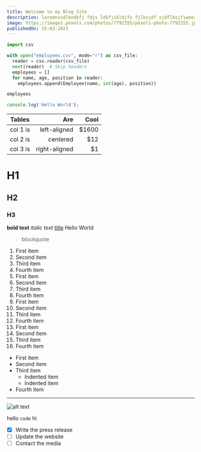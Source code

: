 ```yaml
---
title: Welcome to my Blog Site
description: loremnvsdlkndkfj fdjs ldkfjskldjfs fjlksjdf sjdflksjfiweor iwriwriowpir wf asdsafsd gfhghjhgjhjshtetrer dfgfsgfgafgrtre tretertwr
image: https://images.pexels.com/photos/7792355/pexels-photo-7792355.jpeg
publishedOn: 25-03-2023
---
```


```python
import csv

with open("employees.csv", mode="r") as csv_file:
  reader = csv.reader(csv_file)
  next(reader)  # Skip headers
  employees = []
  for name, age, position in reader:
    employees.append(Employee(name, int(age), position))

employees
```

```js
console.log('Hello World');
```

| Tables   |           Are |  Cool |
| -------- | ------------: | ----: |
| col 1 is |  left-aligned | $1600 |
| col 2 is |      centered |   $12 |
| col 3 is | right-aligned |    $1 |

# H1

## H2

### H3

**bold text**
_italic text_
[title](https://www.vercel.com)
Hello World

> blockquote

1. First item
2. Second item
3. Third item
4. Fourth item
5. First item
6. Second item
7. Third item
8. Fourth item
9. First item
10. Second item
11. Third item
12. Fourth item
13. First item
14. Second item
15. Third item
16. Fourth item

- First item
- Second item
- Third item
  - Indented item
  - Indented item
- Fourth item

---

![alt text](https://i.ytimg.com/vi/yD2JaAnMMo0/hq720.jpg)

hello `code` hi

- [x] Write the press release
- [ ] Update the website
- [ ] Contact the media

